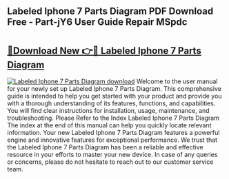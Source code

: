 ## Labeled Iphone 7 Parts Diagram PDF Download Free - Part-jY6 User Guide Repair MSpdc

# <h2><a href="http://dfhklfr.blite.top/?on=Labeled+Iphone+7+Parts+Diagram">🔗Download New 👉🔴 Labeled Iphone 7 Parts Diagram</a></h2>

[![Labeled Iphone 7 Parts Diagram download](https://i.imgur.com/lujVjoI.png)](http://dfhklfr.blite.top/?on=Labeled+Iphone+7+Parts+Diagram)
Welcome to the user manual for your newly set up Labeled Iphone 7 Parts Diagram. This comprehensive guide is intended to help you get started with your product and provide you with a thorough understanding of its features, functions, and capabilities. You will find clear instructions for installation, usage, maintenance, and troubleshooting. Please Refer to the Index Labeled Iphone 7 Parts Diagram The index at the end of this manual can help you quickly locate relevant information. Your new Labeled Iphone 7 Parts Diagram features a powerful engine and innovative features for exceptional performance. We trust that the Labeled Iphone 7 Parts Diagram has been a reliable and effective resource in your efforts to master your new device. In case of any queries or concerns, please do not hesitate to reach out to our customer service team.
